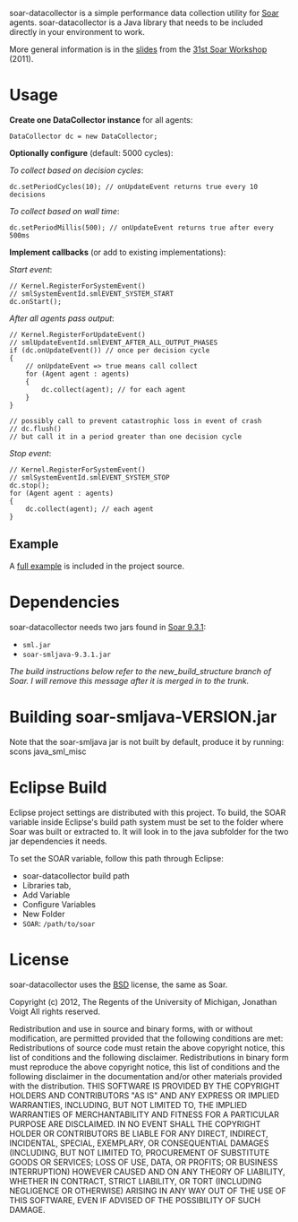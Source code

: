 soar-datacollector is a simple performance data collection utility for [Soar](http://sitemaker.umich.edu/soar/home) agents. soar-datacollector is a Java library that needs to be included directly in your environment to work.

More general information is in the [slides](https://raw.github.com/voigtjr/soar-datacollector/master/doc/sdc-soar-workshop-31.pdf) from the [31st Soar Workshop](https://web.eecs.umich.edu/~soar/workshop/) (2011).

# Usage

**Create one DataCollector instance** for all agents: 

    DataCollector dc = new DataCollector;

**Optionally configure** (default: 5000 cycles):

*To collect based on decision cycles*:

    dc.setPeriodCycles(10); // onUpdateEvent returns true every 10 decisions

*To collect based on wall time*:

    dc.setPeriodMillis(500); // onUpdateEvent returns true after every 500ms

**Implement callbacks** (or add to existing implementations):

*Start event*:

    // Kernel.RegisterForSystemEvent()
    // smlSystemEventId.smlEVENT_SYSTEM_START
    dc.onStart();

*After all agents pass output*:

    // Kernel.RegisterForUpdateEvent()
    // smlUpdateEventId.smlEVENT_AFTER_ALL_OUTPUT_PHASES
    if (dc.onUpdateEvent()) // once per decision cycle
    {
        // onUpdateEvent => true means call collect
        for (Agent agent : agents)
        {
            dc.collect(agent); // for each agent
        }
    }
    
    // possibly call to prevent catastrophic loss in event of crash
    // dc.flush()
    // but call it in a period greater than one decision cycle

*Stop event*:

    // Kernel.RegisterForSystemEvent()
    // smlSystemEventId.smlEVENT_SYSTEM_STOP
    dc.stop();
    for (Agent agent : agents)
    {
        dc.collect(agent); // each agent
    }

## Example

A [full example](https://github.com/voigtjr/soar-datacollector/blob/master/src/main/java/edu/umich/soar/DataCollectorExample.java) is included in the project source.

# Dependencies

soar-datacollector needs two jars found in [Soar 9.3.1](http://soar.googlecode.com/):

* `sml.jar`
* `soar-smljava-9.3.1.jar`

*The build instructions below refer to the new_build_structure branch of Soar. I will remove this message after it is merged in to the trunk.*

# Building soar-smljava-VERSION.jar

Note that the soar-smljava jar is not built by default, produce it by running:
    scons java_sml_misc

# Eclipse Build

Eclipse project settings are distributed with this project. To build, the SOAR variable inside Eclipse's build path system must be set to the folder where Soar was built or extracted to. It will look in to the java subfolder for the two jar dependencies it needs.

To set the SOAR variable, follow this path through Eclipse:

* soar-datacollector build path
* Libraries tab,
* Add Variable
* Configure Variables
* New Folder
* `SOAR`: `/path/to/soar`

# License

soar-datacollector uses the [BSD](http://www.opensource.org/licenses/bsd-license.php) license, the same as Soar.

Copyright (c) 2012, The Regents of the University of Michigan, Jonathan Voigt
All rights reserved.

Redistribution and use in source and binary forms, with or without modification, are permitted provided that the following conditions are met:
Redistributions of source code must retain the above copyright notice, this list of conditions and the following disclaimer.
Redistributions in binary form must reproduce the above copyright notice, this list of conditions and the following disclaimer in the documentation and/or other materials provided with the distribution.
THIS SOFTWARE IS PROVIDED BY THE COPYRIGHT HOLDERS AND CONTRIBUTORS "AS IS" AND ANY EXPRESS OR IMPLIED WARRANTIES, INCLUDING, BUT NOT LIMITED TO, THE IMPLIED WARRANTIES OF MERCHANTABILITY AND FITNESS FOR A PARTICULAR PURPOSE ARE DISCLAIMED. IN NO EVENT SHALL THE COPYRIGHT HOLDER OR CONTRIBUTORS BE LIABLE FOR ANY DIRECT, INDIRECT, INCIDENTAL, SPECIAL, EXEMPLARY, OR CONSEQUENTIAL DAMAGES (INCLUDING, BUT NOT LIMITED TO, PROCUREMENT OF SUBSTITUTE GOODS OR SERVICES; LOSS OF USE, DATA, OR PROFITS; OR BUSINESS INTERRUPTION) HOWEVER CAUSED AND ON ANY THEORY OF LIABILITY, WHETHER IN CONTRACT, STRICT LIABILITY, OR TORT (INCLUDING NEGLIGENCE OR OTHERWISE) ARISING IN ANY WAY OUT OF THE USE OF THIS SOFTWARE, EVEN IF ADVISED OF THE POSSIBILITY OF SUCH DAMAGE.
